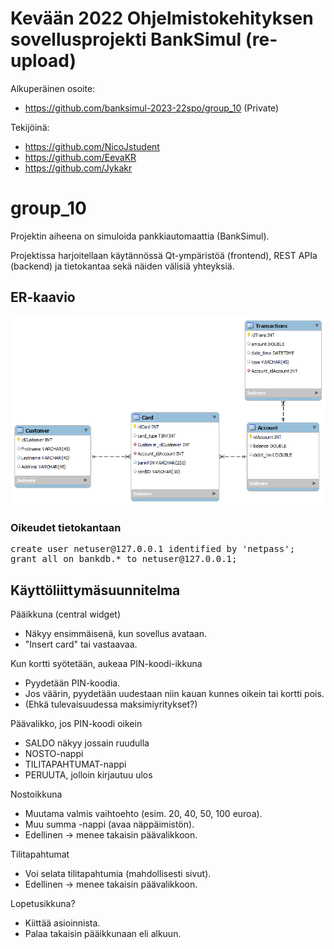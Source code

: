 # Kevään 2022 Ohjelmistokehityksen sovellusprojekti BankSimul (re-upload)
Alkuperäinen osoite:
- https://github.com/banksimul-2023-22spo/group_10    (Private)

Tekijöinä: 
- https://github.com/NicoJstudent
- https://github.com/EevaKR
- https://github.com/Jykakr


# group_10

Projektin aiheena on simuloida pankkiautomaattia (BankSimul).

Projektissa harjoitellaan käytännössä Qt-ympäristöä (frontend), REST APIa (backend) ja tietokantaa sekä näiden välisiä yhteyksiä.  

## ER-kaavio

<img src="BankSimul_ER_R10.png">

### Oikeudet tietokantaan

<pre>
create user netuser@127.0.0.1 identified by 'netpass';
grant all on bankdb.* to netuser@127.0.0.1;
</pre>

## Käyttöliittymäsuunnitelma

Pääikkuna (central widget)
- Näkyy ensimmäisenä, kun sovellus avataan.
- "Insert card" tai vastaavaa.

Kun kortti syötetään, aukeaa PIN-koodi-ikkuna
- Pyydetään PIN-koodia.
- Jos väärin, pyydetään uudestaan niin kauan kunnes oikein tai kortti pois.
- (Ehkä tulevaisuudessa maksimiyritykset?)

Päävalikko, jos PIN-koodi oikein
- SALDO näkyy jossain ruudulla
- NOSTO-nappi
- TILITAPAHTUMAT-nappi
- PERUUTA, jolloin kirjautuu ulos

Nostoikkuna
- Muutama valmis vaihtoehto (esim. 20, 40, 50, 100 euroa).
- Muu summa -nappi (avaa näppäimistön).
- Edellinen -> menee takaisin päävalikkoon.

Tilitapahtumat 
- Voi selata tilitapahtumia (mahdollisesti sivut).
- Edellinen -> menee takaisin päävalikkoon.

Lopetusikkuna?
- Kiittää asioinnista.
- Palaa takaisin pääikkunaan eli alkuun.